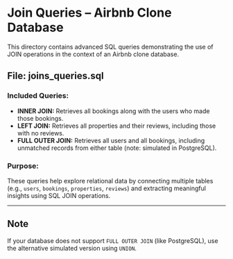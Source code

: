 # Join Queries – Airbnb Clone Database

This directory contains advanced SQL queries demonstrating the use of JOIN operations in the context of an Airbnb clone database.

## File: joins_queries.sql

### Included Queries:
- **INNER JOIN:** Retrieves all bookings along with the users who made those bookings.
- **LEFT JOIN:** Retrieves all properties and their reviews, including those with no reviews.
- **FULL OUTER JOIN:** Retrieves all users and all bookings, including unmatched records from either table (note: simulated in PostgreSQL).

### Purpose:
These queries help explore relational data by connecting multiple tables (e.g., `users`, `bookings`, `properties`, `reviews`) and extracting meaningful insights using SQL JOIN operations.

---

## Note
If your database does not support `FULL OUTER JOIN` (like PostgreSQL), use the alternative simulated version using `UNION`.

